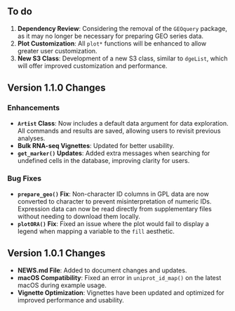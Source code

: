 ## To do

1. **Dependency Review**: Considering the removal of the `GEOquery` package, as it may no longer be necessary for preparing GEO series data.
2. **Plot Customization**: All `plot*` functions will be enhanced to allow greater user customization.
3. **New S3 Class**: Development of a new S3 class, similar to `dgeList`, which will offer improved customization and performance.

## Version 1.1.0 Changes

### Enhancements
- **`Artist` Class**: Now includes a default data argument for data exploration. All commands and results are saved, allowing users to revisit previous analyses.
- **Bulk RNA-seq Vignettes**: Updated for better usability.
- **`get_marker()` Updates**: Added extra messages when searching for undefined cells in the database, improving clarity for users.

### Bug Fixes
- **`prepare_geo()` Fix**: Non-character ID columns in GPL data are now converted to character to prevent misinterpretation of numeric IDs. Expression data can now be read directly from supplementary files without needing to download them locally.
- **`plotORA()` Fix**: Fixed an issue where the plot would fail to display a legend when mapping a variable to the `fill` aesthetic.



## Version 1.0.1 Changes
- **NEWS.md File**: Added to document changes and updates.
- **macOS Compatibility**: Fixed an error in `uniprot_id_map()` on the latest macOS during example usage.
- **Vignette Optimization**: Vignettes have been updated and optimized for improved performance and usability.
